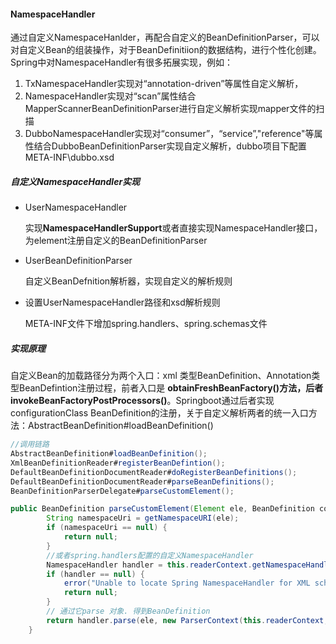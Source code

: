 #### NamespaceHandler

通过自定义NamespaceHanlder，再配合自定义的BeanDefinitionParser，可以对自定义Bean的组装操作，对于BeanDefinitiion的数据结构，进行个性化创建。Spring中对NamespaceHandler有很多拓展实现，例如：

1. TxNamespaceHandler实现对“annotation-driven”等属性自定义解析，
2. NamespaceHandler实现对“scan”属性结合MapperScannerBeanDefinitionParser进行自定义解析实现mapper文件的扫描
3. DubboNamespaceHandler实现对“consumer”，“service”,"reference"等属性结合DubboBeanDefinitionParser实现自定义解析，dubbo项目下配置META-INF\dubbo.xsd

##### 自定义NamespaceHandler实现

- UserNamespaceHandler

  实现**NamespaceHandlerSupport**或者直接实现NamespaceHandler接口，为element注册自定义的BeanDefinitionParser

- UserBeanDefinitionParser

  自定义BeanDefnition解析器，实现自定义的解析规则

- 设置UserNamespaceHandler路径和xsd解析规则

  META-INF文件下增加spring.handlers、spring.schemas文件

##### 实现原理

自定义Bean的加载路径分为两个入口：xml 类型BeanDefinition、Annotation类型BeanDefintion注册过程，前者入口是 **obtainFreshBeanFactory()**方法，后者**invokeBeanFactoryPostProcessors()**。Springboot通过后者实现configurationClass BeanDefinition的注册，关于自定义解析两者的统一入口方法：AbstractBeanDefinition#loadBeanDefinition()

```java
//调用链路
AbstractBeanDefinition#loadBeanDefinition();
XmlBeanDefinitionReader#registerBeanDefintion();
DefaultBeanDefinitionDocumentReader#doRegisterBeanDefinitions();
DefaultBeanDefinitionDocumentReader#parseBeanDefinitions();
BeanDefinitionParserDelegate#parseCustomElement();

```

```java
public BeanDefinition parseCustomElement(Element ele, BeanDefinition containingBd) {
		String namespaceUri = getNamespaceURI(ele);
		if (namespaceUri == null) {
			return null;
		}
    	//或者spring.handlers配置的自定义NamespaceHandler
		NamespaceHandler handler = this.readerContext.getNamespaceHandlerResolver().resolve(namespaceUri);
		if (handler == null) {
			error("Unable to locate Spring NamespaceHandler for XML schema namespace [" + namespaceUri + "]", ele);
			return null;
		}
    	// 通过它parse 对象. 得到BeanDefinition
		return handler.parse(ele, new ParserContext(this.readerContext, this, containingBd));
	}
```





